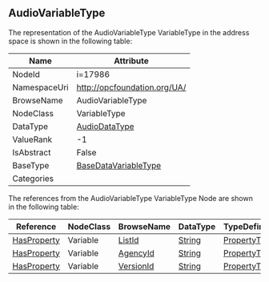 <!-- objecttype -->
## AudioVariableType
  
<!-- end of text -->
The representation of the AudioVariableType VariableType in the address space is shown in the following table:  

|Name|Attribute|
|---|---|
|NodeId|i=17986|
|NamespaceUri|http://opcfoundation.org/UA/|
|BrowseName|AudioVariableType|
|NodeClass|VariableType|
|DataType|[AudioDataType](../../DataTypes/AudioDataType/readme.md)|
|ValueRank|-1|
|IsAbstract|False|
|BaseType|[BaseDataVariableType](../../VariableTypes/BaseDataVariableType/readme.md)|
|Categories||

The references from the AudioVariableType VariableType Node are shown in the following table:  

|Reference|NodeClass|BrowseName|DataType|TypeDefinition|ModellingRule|
|---|---|---|---|---|---|
|[HasProperty](../../ReferenceTypes/HasProperty/readme.md)|Variable|[ListId](#ListId)|[String](../../DataTypes/String/readme.md)|[PropertyType](../../VariableTypes/PropertyType/readme.md)|[Optional](../../Objects/Optional/readme.md)|
|[HasProperty](../../ReferenceTypes/HasProperty/readme.md)|Variable|[AgencyId](#AgencyId)|[String](../../DataTypes/String/readme.md)|[PropertyType](../../VariableTypes/PropertyType/readme.md)|[Optional](../../Objects/Optional/readme.md)|
|[HasProperty](../../ReferenceTypes/HasProperty/readme.md)|Variable|[VersionId](#VersionId)|[String](../../DataTypes/String/readme.md)|[PropertyType](../../VariableTypes/PropertyType/readme.md)|[Optional](../../Objects/Optional/readme.md)|


